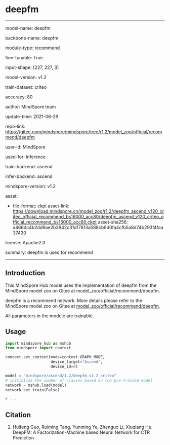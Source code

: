 # deepfm

---

model-name: deepfm

backbone-name: deepfm

module-type: recommend

fine-tunable: True

input-shape: [227, 227, 3]

model-version: v1.2

train-dataset: criteo

accuracy: 80

author: MindSpore team

update-time: 2021-06-29

repo-link: <https://gitee.com/mindspore/mindspore/tree/r1.2/model_zoo/official/recommend/deepfm>

user-id: MindSpore

used-for: inference

train-backend: ascend

infer-backend: ascend

mindspore-version: v1.2

asset:

-
    file-format: ckpt
    asset-link: <https://download.mindspore.cn/model_zoo/r1.2/deepfm_ascend_v120_criteo_official_recommend_bs16000_acc80/deepfm_ascend_v120_criteo_official_recommend_bs16000_acc80.ckpt>
    asset-sha256: a466dc4b2dd6ae2b3942c31df7613a588cb9d0fa4cfb5a8d74b293f4faa37430

license: Apache2.0

summary: deepfm is used for recommend

---

## Introduction

This MindSpore Hub model uses the implementation of deepfm from the MindSpore model zoo on Gitee at model_zoo/official/recommend/deepfm.

deepfm is a recommend network. More details please refer to the MindSpore model zoo on Gitee at [model_zoo/official/recommend/deepfm](https://gitee.com/mindspore/mindspore/blob/r1.2/model_zoo/official/recommend/deepfm/README.md).

All parameters in the module are trainable.

## Usage

```python
import mindspore_hub as mshub
from mindspore import context

context.set_context(mode=context.GRAPH_MODE,
                    device_target="Ascend",
                    device_id=0)

model = "mindspore/ascend/1.2/deepfm_v1.2_criteo"
# initialize the number of classes based on the pre-trained model
network = mshub.load(model)
network.set_train(False)

# ...
```

## Citation

1. Huifeng Guo, Ruiming Tang, Yunming Ye, Zhenguo Li, Xiuqiang He. DeepFM: A Factorization-Machine based Neural Network for CTR Prediction
